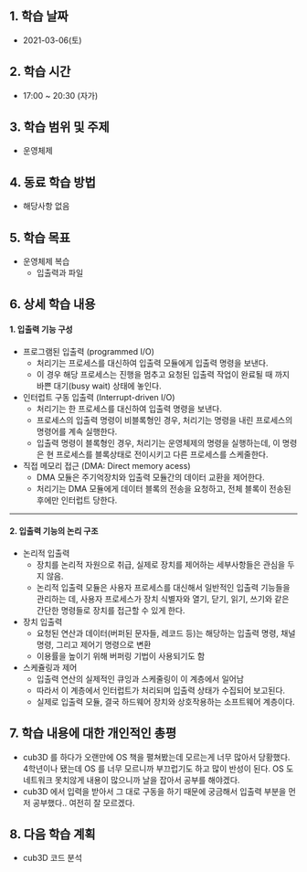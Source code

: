

## 1. 학습 날짜

* 2021-03-06(토)



## 2. 학습 시간

* 17:00 ~ 20:30 (자가)



## 3. 학습 범위 및 주제

* 운영체제



## 4. 동료 학습 방법

* 해당사항 없음



## 5. 학습 목표

* 운영체제 복습
  * 입출력과 파일



## 6. 상세 학습 내용

#### 1. 입출력 기능 구성

* 프로그램된 입출력 (programmed I/O)
  * 처리기는 프로세스를 대신하여 입출력 모듈에게 입출력 명령을 보낸다. 
  * 이 경우 해당 프로세스는 진행을 멈추고 요청된 입출력 작업이 완료될 때 까지 바쁜 대기(busy wait) 상태에 놓인다.
* 인터럽트 구동 입출력 (Interrupt-driven I/O)
  *  처리기는 한 프로세스를 대신하여 입출력 명령을 보낸다. 
  * 프로세스의 입출력 명령이 비블록형인 경우, 처리기는 명령을 내린 프로세스의 명령어를 계속 실행한다. 
  * 입출력 명령이 블록형인 경우, 처리기는 운영체제의 명령을 실행하는데, 이 명령은 현 프로세스를 블록상태로 전이시키고 다른 프로세스를 스케줄한다.
* 직접 메모리 접근 (DMA: Direct memory acess)
  * DMA 모듈은 주기억장치와 입출력 모듈간의 데이터 교환을 제어한다. 
  * 처리기는 DMA 모듈에게 데이터 블록의 전송을 요청하고, 전체 블록이 전송된 후에만 인터럽트 당한다.



<hr>

#### 2. 입출력 기능의 논리 구조

* 논리적 입출력
  * 장치를 논리적 자원으로 취급, 실제로 장치를 제어하는 세부사항들은 관심을 두지 않음.
  * 논리적 입출력 모듈은 사용자 프로세스를 대신해서 일반적인 입출력 기능들을 관리하는 데, 사용자 프로세스가 장치 식별자와 열기, 닫기, 읽기, 쓰기와 같은 간단한 명령들로 장치를 접근할 수 있게 한다.
* 장치 입출력
  * 요청된 연산과 데이터(버퍼된 문자들, 레코드 등)는 해당하는 입출력 명령, 채널 명령, 그리고 제어기 명령으로 변환
  * 이용률을 높이기 위해 버퍼링 기법이 사용되기도 함
* 스케쥴링과 제어
  * 입출력 연산의 실제적인 큐잉과 스케줄링이 이 계층에서 일어남
  * 따라서 이 계층에서 인터럽트가 처리되며 입출력 상태가 수집되어 보고된다.
  * 실제로 입출력 모듈, 결국 하드웨어 장치와 상호작용하는 소프트웨어 계층이다.



## 7. 학습 내용에 대한 개인적인 총평

* cub3D 를 하다가 오랜만에 OS 책을 펼쳐봤는데 모르는게 너무 많아서 당황했다. 4학년이나 됐는데 OS 를 너무 모르니까 부끄럽기도 하고 많이 반성이 된다. OS 도 네트워크 못치않게 내용이 많으니까 날을 잡아서 공부를 해야겠다.
* cub3D 에서 입력을 받아서 그 대로 구동을 하기 때문에 궁금해서 입출력 부분을 먼저 공부했다.. 여전히 잘 모르겠다.



## 8. 다음 학습 계획

* cub3D 코드 분석

